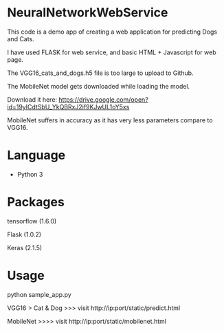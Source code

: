 # NeuralNetworkWebService

This code is a demo app of creating a web application for predicting Dogs and Cats.

I have used FLASK for web service, and basic HTML + Javascript for web page.

The VGG16_cats_and_dogs.h5 file is too large to upload to Github.

The MobileNet model gets downloaded while loading the model.

Download it here: https://drive.google.com/open?id=19yICdtSbU_YkQBRxJ2if9KJwUL1oY5xs

MobileNet suffers in accuracy as it has very less parameters compare to VGG16.

Language
============

* Python 3


Packages
============
tensorflow (1.6.0)

Flask (1.0.2)

Keras (2.1.5)


Usage
============

python sample_app.py

VGG16 > Cat & Dog >>> visit http://ip:port/static/predict.html

MobileNet >>>> visit http://ip:port/static/mobilenet.html
